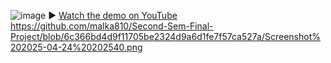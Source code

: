 ![image](https://github.com/user-attachments/assets/075784cd-a8bd-4e6b-a718-c9466a020ff4)
▶️ [Watch the demo on YouTube](https://youtu.be/3fiMdjdl8kI?si=mLb64GrtpsIOidLV)
https://github.com/malka810/Second-Sem-Final-Project/blob/6c366bd4d9f11705be2324d9a6d1fe7f57ca527a/Screenshot%202025-04-24%20202540.png

